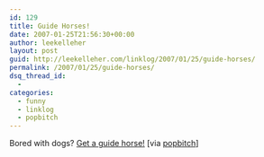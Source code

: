 ```yaml
---
id: 129
title: Guide Horses!
date: 2007-01-25T21:56:30+00:00
author: leekelleher
layout: post
guid: http://leekelleher.com/linklog/2007/01/25/guide-horses/
permalink: /2007/01/25/guide-horses/
dsq_thread_id:
  - 
categories:
  - funny
  - linklog
  - popbitch
---
```

Bored with dogs? [Get a guide horse!](http://www.guidehorse.org/photo_page.htm) [via [popbitch](http://www.popbitch.com/)]